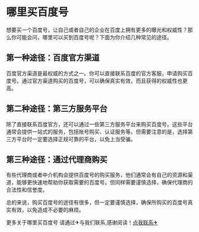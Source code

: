 # 哪里买百度号

想要买一个百度号，让自己或者自己的企业在百度上拥有更多的曝光和权威性？那么你可能会问，哪里可以买到百度号呢？下面为你介绍几种常见的途径。

## 第一种途径：百度官方渠道

百度官方渠道是最权威的方式之一。你可以直接联系百度的官方客服，申请购买百度号。通过官方渠道购买的百度号，可以确保真实有效，而且获得的权威性也更高。

## 第二种途径：第三方服务平台

除了直接联系百度官方，还可以通过一些第三方服务平台来购买百度号。这些平台通常会提供一站式的服务，包括账号购买、认证服务等。但需要注意的是，选择第三方平台时一定要选择正规可靠的平台，以免上当受骗。

## 第三种途径：通过代理商购买

有些代理商或者中介机构会提供百度号的购买服务，他们通常会有自己的资源和渠道，能够更快速地帮助你获取需要的百度号。但同样需要谨慎选择，确保代理商的合法性和信誉度。

总的来说，购买百度号的途径有很多，但一定要谨慎选择，确保所购买的百度号真实有效，以免造成不必要的麻烦。

更多关于哪里买百度号 请通过✈与我们联系,感谢阅读！[点我联系✈](https://news.k02.cc)
